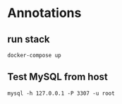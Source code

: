 # Annotations

## run stack

```
docker-compose up
```

## Test MySQL from host

```
mysql -h 127.0.0.1 -P 3307 -u root
```